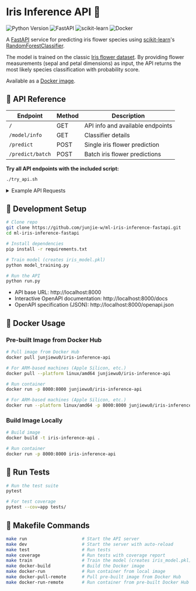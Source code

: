 # Iris Inference API 🪻

![Python Version](https://img.shields.io/badge/python-3.13.2-blue)
![FastAPI](https://img.shields.io/badge/FastAPI-0.115.11-green)
![scikit-learn](https://img.shields.io/badge/scikit--learn-1.6.1-orange)
![Docker](https://img.shields.io/badge/Docker-enabled-blue)

A [FastAPI](https://fastapi.tiangolo.com/) service for predicting iris flower species using [scikit-learn](https://scikit-learn.org/)'s [RandomForestClassifier](https://scikit-learn.org/stable/modules/generated/sklearn.ensemble.RandomForestClassifier.html).

The model is trained on the classic [Iris flower dataset](https://archive.ics.uci.edu/dataset/53/iris). By providing flower measurements (sepal and petal dimensions) as input, the API returns the most likely species classification with probability score.

Available as a [Docker image](https://hub.docker.com/r/junjiewu0/iris-inference-api).

## 🪻 API Reference

| Endpoint | Method | Description |
|----------|--------|-------------|
| `/` | GET | API info and available endpoints |
| `/model/info` | GET | Classifier details |
| `/predict` | POST | Single iris flower prediction |
| `/predict/batch` | POST | Batch iris flower predictions |

**Try all API endpoints with the included script:**

```bash
./try_api.sh
```

<details>
<summary>Example API Requests</summary>

### Root Endpoint

```bash
curl http://localhost:8000/
```

### Model Info Endpoint

```bash
curl http://localhost:8000/model/info
```

### Single Prediction

```bash
curl -X POST http://localhost:8000/predict \
  -H "Content-Type: application/json" \
  -d '{
    "sepal_length": 5.1,
    "sepal_width": 3.5,
    "petal_length": 1.4,
    "petal_width": 0.2
  }'
```

### Batch Prediction

```bash
curl -X POST http://localhost:8000/predict/batch \
  -H "Content-Type: application/json" \
  -d '{
    "samples": [
      {
        "sepal_length": 5.1,
        "sepal_width": 3.5,
        "petal_length": 1.4,
        "petal_width": 0.2
      },
      {
        "sepal_length": 6.2,
        "sepal_width": 2.9,
        "petal_length": 4.3,
        "petal_width": 1.3
      }
    ]
  }'
```
</details>

## 🪻 Development Setup

```bash
# Clone repo
git clone https://github.com/junjie-w/ml-iris-inference-fastapi.git
cd ml-iris-inference-fastapi

# Install dependencies
pip install -r requirements.txt

# Train model (creates iris_model.pkl)
python model_training.py

# Run the API
python run.py
```

- API base URL: http://localhost:8000
- Interactive OpenAPI documentation: http://localhost:8000/docs
- OpenAPI specification (JSON): http://localhost:8000/openapi.json

## 🪻 Docker Usage

### Pre-built Image from Docker Hub

```bash
# Pull image from Docker Hub
docker pull junjiewu0/iris-inference-api

# For ARM-based machines (Apple Silicon, etc.)
docker pull --platform linux/amd64 junjiewu0/iris-inference-api

# Run container
docker run -p 8000:8000 junjiewu0/iris-inference-api

# For ARM-based machines (Apple Silicon, etc.)
docker run --platform linux/amd64 -p 8000:8000 junjiewu0/iris-inference-api
```

### Build Image Locally

```bash
# Build image
docker build -t iris-inference-api .

# Run container
docker run -p 8000:8000 iris-inference-api
```

## 🪻 Run Tests

```bash
# Run the test suite
pytest

# For test coverage
pytest --cov=app tests/
```

## 🪻 Makefile Commands

```bash
make run                     # Start the API server
make dev                     # Start the server with auto-reload
make test                    # Run tests
make coverage                # Run tests with coverage report
make train                   # Train the model (creates iris_model.pkl)
make docker-build            # Build the Docker image
make docker-run              # Run container from local image
make docker-pull-remote      # Pull pre-built image from Docker Hub
make docker-run-remote       # Run container from pre-built Docker Hub image
```
